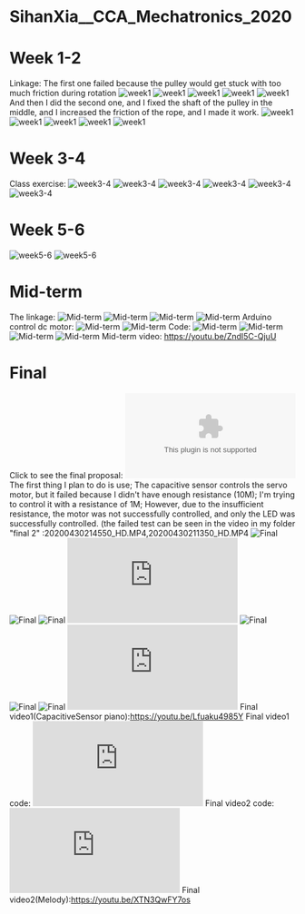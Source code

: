 # SihanXia__CCA_Mechatronics_2020
# Week 1-2
Linkage:
The first one failed because the pulley would get stuck with too much friction during rotation
![week1](https://github.com/sihanxia/SihanXia__CCA_Mechatronics_2020/blob/master/Pulley/IMG_3060.JPG)
![week1](https://github.com/sihanxia/SihanXia__CCA_Mechatronics_2020/blob/master/Pulley/IMG_3061.JPG)
![week1](https://github.com/sihanxia/SihanXia__CCA_Mechatronics_2020/blob/master/Pulley/IMG_3060.JPG)
![week1](https://github.com/sihanxia/SihanXia__CCA_Mechatronics_2020/blob/master/Pulley/IMG_3063.JPG)
![week1](https://github.com/sihanxia/SihanXia__CCA_Mechatronics_2020/blob/master/Pulley/IMG_3064.gif)
And then I did the second one, and I fixed the shaft of the pulley in the middle, and I increased the friction of the rope, and I made it work.
![week1](/Pulley/IMG_0660.JPG)
![week1](Pulley/IMG_0661.JPG)
![week1](Pulley/IMG_0674.JPG)
![week1](https://github.com/sihanxia/SihanXia__CCA_Mechatronics_2020/blob/master/Pulley/IMG_0676%20%5B640i%5D.gif)
![week1](https://github.com/sihanxia/SihanXia__CCA_Mechatronics_2020/blob/master/Pulley/IMG_0677%20%5B640i%5D.gif)
# Week 3-4
Class exercise:
![week3-4](https://github.com/sihanxia/SihanXia__CCA_Mechatronics_2020/blob/master/LED/IMG_0865%20%5B640i%5D.gif)
![week3-4](https://github.com/sihanxia/SihanXia__CCA_Mechatronics_2020/blob/master/LED/IMG_0866%20%5B640i%5D.gif)
![week3-4](https://github.com/sihanxia/SihanXia__CCA_Mechatronics_2020/blob/master/LED/IMG_0867%20%5B640i%5D.gif)
![week3-4](https://github.com/sihanxia/SihanXia__CCA_Mechatronics_2020/blob/master/LED/IMG_1207(1).gif)
![week3-4](https://github.com/sihanxia/SihanXia__CCA_Mechatronics_2020/blob/master/LED/IMG_1215(1).gif)
![week3-4](https://github.com/sihanxia/SihanXia__CCA_Mechatronics_2020/blob/master/LED/sd1582254138_2%20%5B640i%5D.gif)
# Week 5-6
![week5-6](https://github.com/sihanxia/SihanXia__CCA_Mechatronics_2020/blob/master/Motor/IMG_1227.gif)
![week5-6](https://github.com/sihanxia/SihanXia__CCA_Mechatronics_2020/blob/master/Motor/IMG_1228.gif)

# Mid-term
The linkage:
![Mid-term](https://github.com/sihanxia/SihanXia__CCA_Mechatronics_2020/blob/master/Midterm/IMG_3056.JPG)
![Mid-term](https://github.com/sihanxia/SihanXia__CCA_Mechatronics_2020/blob/master/Midterm/IMG_3057.JPG)
![Mid-term](https://github.com/sihanxia/SihanXia__CCA_Mechatronics_2020/blob/master/Midterm/IMG_3058.JPG)
![Mid-term](https://github.com/sihanxia/SihanXia__CCA_Mechatronics_2020/blob/master/Midterm/IMG_3059.JPG)
Arduino control dc motor:
![Mid-term](https://github.com/sihanxia/SihanXia__CCA_Mechatronics_2020/blob/master/Midterm/IMG_2412(1).JPG)
![Mid-term](https://github.com/sihanxia/SihanXia__CCA_Mechatronics_2020/blob/master/Midterm/IMG_2414.JPG)
Code:
![Mid-term](https://github.com/sihanxia/SihanXia__CCA_Mechatronics_2020/blob/master/Midterm/IMG_2407(20200430-210539).JPG)
![Mid-term](https://github.com/sihanxia/SihanXia__CCA_Mechatronics_2020/blob/master/Midterm/IMG_2408(20200430-210537).JPG)
![Mid-term](https://github.com/sihanxia/SihanXia__CCA_Mechatronics_2020/blob/master/Midterm/Midterm%20project.gif)
![Mid-term](https://github.com/sihanxia/SihanXia__CCA_Mechatronics_2020/blob/master/Midterm/Mid-term%202.gif)
Mid-term video: https://youtu.be/ZndI5C-QjuU

# Final
Click to see the final proposal:
![Final](https://github.com/sihanxia/SihanXia__CCA_Mechatronics_2020/blob/master/Final1/final%20project%20proposal.doc)
The first thing I plan to do is use; The capacitive sensor controls the servo motor, but it failed because I didn't have enough resistance (10M); I'm trying to control it with a resistance of 1M; However, due to the insufficient resistance, the motor was not successfully controlled, and only the LED was successfully controlled. (the failed test can be seen in the video in my folder "final 2" :20200430214550_HD.MP4,20200430211350_HD.MP4
![Final](https://github.com/sihanxia/SihanXia__CCA_Mechatronics_2020/blob/master/Final1/IMG_2905.JPG)
![Final](https://github.com/sihanxia/SihanXia__CCA_Mechatronics_2020/blob/master/Final1/IMG_3036.JPG)
![Final](https://github.com/sihanxia/SihanXia__CCA_Mechatronics_2020/blob/master/Final1/IMG_3035.JPG)
![Final](https://github.com/sihanxia/SihanXia__CCA_Mechatronics_2020/blob/master/Final1/Final%20code.txt)
![Final](https://github.com/sihanxia/SihanXia__CCA_Mechatronics_2020/blob/master/Final2/20200430213849_HD.gif)
![Final](https://github.com/sihanxia/SihanXia__CCA_Mechatronics_2020/blob/master/Final2/IMG_3026.gif)
![Final](https://github.com/sihanxia/SihanXia__CCA_Mechatronics_2020/blob/master/Final2/20200430214202_HD.gif)
![Final](https://github.com/sihanxia/SihanXia__CCA_Mechatronics_2020/blob/master/Final1/Final%20code.txt)
Final video1(CapacitiveSensor piano):https://youtu.be/Lfuaku4985Y
Final video1 code:
![Final](https://github.com/sihanxia/SihanXia__CCA_Mechatronics_2020/blob/master/Final1/Final%20code.txt)
Final video2 code:
![Final](https://github.com/sihanxia/SihanXia__CCA_Mechatronics_2020/blob/master/Final1/%E6%96%87%E6%9C%AC(2020-05-01%20135809).txt)
Final video2(Melody):https://youtu.be/XTN3QwFY7os
